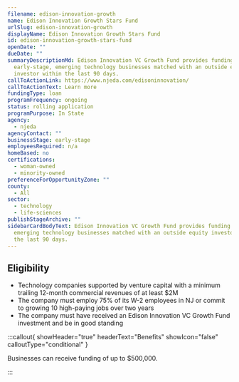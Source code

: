 ```yaml
---
filename: edison-innovation-growth
name: Edison Innovation Growth Stars Fund
urlSlug: edison-innovation-growth
displayName: Edison Innovation Growth Stars Fund
id: edison-innovation-growth-stars-fund
openDate: ""
dueDate: ""
summaryDescriptionMd: Edison Innovation VC Growth Fund provides funding to
  early-stage, emerging technology businesses matched with an outside equity
  investor within the last 90 days.
callToActionLink: https://www.njeda.com/edisoninnovation/
callToActionText: Learn more
fundingType: loan
programFrequency: ongoing
status: rolling application
programPurpose: In State
agency:
  - njeda
agencyContact: ""
businessStage: early-stage
employeesRequired: n/a
homeBased: no
certifications:
  - woman-owned
  - minority-owned
preferenceForOpportunityZone: ""
county:
  - All
sector:
  - technology
  - life-sciences
publishStageArchive: ""
sidebarCardBodyText: Edison Innovation VC Growth Fund provides funding to early-stage,
  emerging technology businesses matched with an outside equity investor within
  the last 90 days.
---
```


## Eligibility

- Technology companies supported by venture capital with a minimum trailing 12-month commercial revenues of at least $2M
- The company must employ 75% of its W-2 employees in NJ or commit to growing 10 high-paying jobs over two years
- The company must have received an Edison Innovation VC Growth Fund investment and be in good standing

:::callout{ showHeader="true" headerText="Benefits" showIcon="false" calloutType="conditional" }

Businesses can receive funding of up to $500,000.

:::

